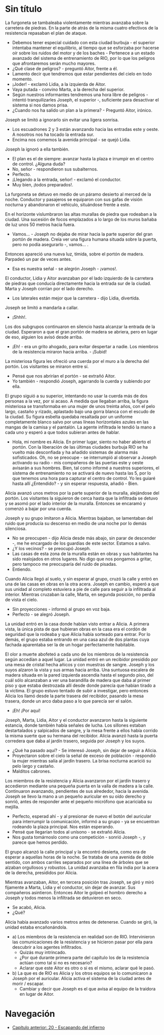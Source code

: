 # Sin título

La furgoneta se tambaleaba violentamente mientras avanzaba sobre la carretera de piedras. En la parte de atrás de la misma cuatro efectivos de la resistencia repasaban el plan de ataque.

- Debemos tener especial cuidado con esta ciudad burbuja - el superior intentaba mantener el equilibrio, al tiempo que se esforzaba por hacerse oír sobre los ruidos del motor y de los baches - Pertenece a un estado avanzado del sistema de entrenamiento de RIO, por lo que los peligros que afrontaremos serán mucho mayores.
- ¿Qué clase de peligros? - preguntó Aitor, frente a él.
- Lamento decir que tendremos que estar pendientes del cielo en todo momento.
- ¡Joder! - exclamó Lidia, a la izquierda de Aitor.
- Vaya putada - convino Marta, a la derecha del superior.
- Según nuestros informantes tendremos una hora libre de peligros - intentó tranquilizarles Joseph, el superior -, suficiente para desactivar el sistema si nos damos prisa.
- ¿Cuando nos ha salido un plan a la primera? - Preguntó Aitor, irónico.

Joseph se limitó a ignorarlo sin evitar una ligera sonrisa.

- Los escuadrones 2 y 3 están avanzando hacia las entradas este y oeste. A nosotros nos ha tocado la entrada sur.
- Encima nos comemos la avenida principal - se quejó Lidia.

Joseph la ignoró a ella también.

- El plan es el de siempre: avanzar hasta la plaza e irrumpir en el centro de control. ¿Alguna duda?
- No, señor - respondieron sus subalternos.
- Perfecto.
- ¡Llegando a la entrada, señor! - exclamó el conductor.
- Muy bien, ¡todos preparados!.

La furgoneta se detuvo en medio de un páramo desierto al merced de la noche. Conductor y pasajeros se equiparon con sus gafas de visión nocturna y abandonaron el vehículo, situándose frente a este.

En el horizonte vislumbraron las altas murallas de piedra que rodeaban a la ciudad. Una sucesión de focos emplazados a lo largo de los muros bañaba de luz unos 50 metros hacia fuera.

- Vamos... - Joseph no dejaba de mirar hacia la parte superior del gran portón de madera. Creía ver una figura humana situada sobre la puerta, pero no podía asegurarlo -, vamos... .

Entonces apareció una nueva luz, tímida, sobre el portón de madera. Parpadeó un par de veces antes.

- Esa es nuestra señal - se alegrón Joseph - ¡vamos!.

El conductor, Lidia y Aitor avanzaban por el lado izquierdo de la carretera de piedras que conducía directamente hacia la entrada sur de la ciudad. Marta y Joseph corrían por el lado derecho.

- Los laterales están mejor que la carretera - dijo Lidia, divertida.

Joseph se limitó a mandarla a callar.

- ¡Shhh!.

Los dos subgrupos continuaron en silencio hasta alcanzar la entrada de la ciudad. Esperaron a que el gran portón de madera se abriera, pero en lugar de eso, alguien los avisó desde arriba.

- ¡Eh! - era un grito ahogado, para evitar despertar a nadie. Los miembros de la resistencia miraron hacia arriba. - ¡Subid!

La misteriosa figura les ofreció una cuerda por el muro a la derecha del portón. Los visitantes se miraron entre sí.

- Pensé que nos abrirían el portón - se extrañó Aitor.
- Yo también - respondió Joseph, agarrando la cuerda y subiendo por ella.

El grupo siguió a su superior, intentando no usar la cuerda más de dos personas a la vez, por si acaso. A medida que llegaban arriba, la figura misteriosa se transformaba en una mujer de unos treinta años, con el pelo largo, castaño y rizado, aplastado bajo una gorra blanca con el escudo de la ciudad. Su figura esbelta quedaba resaltada por un uniforme completamente blanco salvo por unas líneas horizontales azules en las mangas de la camisa y el pantalón. La agente infiltrada le tendió la mano a cada uno y esperó a que todos subieran antes de hablar.

- Hola, mi nombre es Alicia. En primer lugar, siento no haber abierto el portón. Con la liberación de las últimas ciudades burbuja RIO se ha vuelto más desconfiada y ha añadido sistemas de alarma más sofisticados. Oh, no se preocupe - se interrumpió al observar a Joseph activando su radio - mis compañeros de las puertas este y oeste avisarán a sus hombres. Bien, tal como informé a nuestros superiores, el sistema de entrenamiento no se activará de nuevo hasta las 5, por lo que tenemos una hora para capturar el centro de control. Yo les guiaré hasta allí ¿Entendido? - y sin esperar respuesta, añadió - Bien.

Alicia avanzó unos metros por la parte superior de la muralla, alejándose del portón. Los visitantes la siguieron de cerca hasta que la infiltrada se detuvo y se asomó por el lado interior de la muralla. Entonces se encaramó y comenzó a bajar por una cuerda. 

Joseph y su grupo imitaron a Alicia. Mientras bajaban, se lamentaban del ruido que producía su descenso en medio de una noche por lo demás silenciosa.

- No se preocupen - dijo Alicia desde más abajo, sin parar de descender -, me he encargado de los guardias de este sector. Estamos a salvo.
- ¿Y los vecinos? - se preocupó Joseph.
- Las casas de esta zona de la muralla están en obras y sus habitantes ha sido realojados en otros lugares. No digo que nos pongamos a gritar, pero tampoco me preocuparía del ruido de pisadas.
- Entiendo.

Cuando Alicia llegó al suelo, y sin esperar al grupo, cruzó la calle y entró en una de las casas en obras en la otra acera. Joseph en cambio, esperó a que sus unidad al completo estuviera a pie de calle para seguir a la infiltrada al interior. Mientras cruzaban la calle, Marta, en segunda posición, no perdía de vista el cielo.

- Sin proyecciones - informó al grupo en voz baja.
- Perfecto - se alegró Joseph.

La unidad entró en la casa donde habían visto entrar a Alicia. A primera vista, la única pista de que hubieran obras en la casa era el cordón de seguridad que la rodeaba y que Alicia había sorteado para entrar. Por lo demás, el grupo estaba entrando en una casa azul de dos plantas cuya fachada aparentaba ser la de un hogar perfectamente habitable.

El olor a muerte abofeteó a cada uno de los miembros de la resistencia según accedían a aquel lugar. La unidad entró en un recibidor presidido por una mesa de cristal hecha añicos y con muestras de sangre. Joseph y los suyos alzaron la vista y sus armas hacia arriba. Una suntuosa escalera de madera situada en la pared izquierda ascendía hasta el segundo piso, del cuál sólo alcanzaban a ver una barandilla de madera que daba al primer piso y que estaba destrozada allí desde donde parecía que habían tirado a la víctima. El grupo estuvo tentado de subir a investigar, pero entonces Alicia los llamó desde la parte trasera del recibidor, pasando la mesa trasera, donde un arco daba paso a lo que parecía ser el salón.

- ¡Eh! ¡Por aquí!

Joseph, Marta, Lidia, Aitor y el conductor avanzaron hasta la siguiente estancia, donde también había señales de lucha. Los sillones estaban destartalados y salpicados de sangre, y la mesa frente a ellos había corrido la misma suerte que su hermana del recibidor. Alicia avanzó hasta la puerta corredera que daba al jardín trasero, seguida por Joseph y los suyos.

- ¿Qué ha pasado aquí? - Se interesó Joseph, sin dejar de seguir a Alicia.
- Proyectaron sobre el cielo la señal de exceso de población - respondió la mujer mientras salía al jardín trasero. La brisa nocturna acarició su pelo largo y castaño.
- Malditos cabrones.

Los miembros de la resistencia y Alicia avanzaron por el jardín trasero y accedieron mediante una pequeña puerta en la valla de madera a la calle. Continuaron avanzando, pendientes de sus alrededor,  hacia la avenida. Joseph se llevo la mano a un pequeño auricular en su oído derecho y sonrió, antes de responder ante el pequeño micrófono que acariciaba su mejilla.

- Perfecto, esperad ahí - y al presionar de nuevo el botón del auricular para interrumpir la comunicación, informó a su grupo - ya se encuentran rodeando la plaza principal. Nos están esperando.
- Pensé que llegarían todos al unísono - se extrañó Alicia.
- Nos gusta tomárnoslo como una competición - sonrió Joseph -, y parece que hemos perdido.

El grupo alcanzó la calle principal y la encontró desierta, como era de esperar a aquellas horas de la noche. Se trataba de una avenida de doble sentido, con ambos carriles separados por una línea de árboles que se alzaban orgullosos y robustos. La unidad avanzaba en fila india por la acera de la derecha, presididos por Alicia.

Mientras avanzaban, Aitor, en tercera posición tras Joseph, se giró y miró fijamente a Marta, Lidia y el conductor, sin dejar de avanzar. Sus compañeros asintieron. Entonces Aitor le golpeó el hombro derecho a Joseph y todos menos la infiltrada se detuvieron en seco.

- Se acabó, Alicia.
- ¿Qué?

Alicia había avanzado varios metros antes de detenerse. Cuando se giró, la unidad estaba encañonándola.

- a) Los miembros de la resistencia en realidad son de RIO. Intervinieron las comunicaciones de la resistencia y se hicieron pasar por ella para descubrir a los agentes infiltrados.
    - Quizás muy intrincado.
    - ¿Por qué durante primera parte del capítulo los de la resistencia actúan como tal si no es necesario?
    - Aclarar que este Aitor es otro o si es el mismo, aclarar qué le pasó.
- b) La que es de RIO es Alicia y los otros equipos se lo comunicaron a Joseph por el auricular. Alicia activa el sistema de la ciudad antes de morir / escapar.
    - Cambiar y decir que Joseph es el que avisa al equipo de la traidora en lugar de Aitor.

# Navegación

- [Capítulo anterior: 20 - Escapando del infierno](c20_escapando_del_infierno.md)
